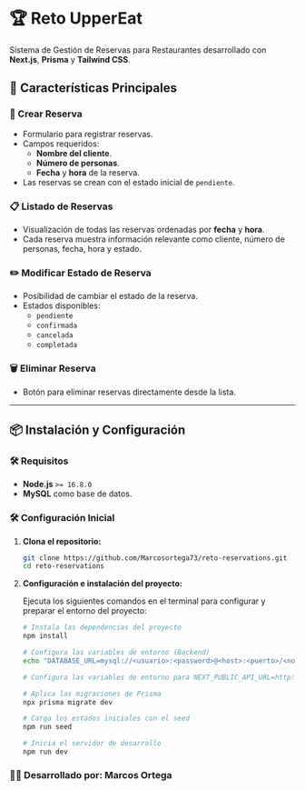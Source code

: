 # 🏆 Reto UpperEat

Sistema de Gestión de Reservas para Restaurantes desarrollado con **Next.js**, **Prisma** y **Tailwind CSS**.

## 🚀 Características Principales

### 📝 Crear Reserva
- Formulario para registrar reservas.
- Campos requeridos: 
  - **Nombre del cliente**.
  - **Número de personas**.
  - **Fecha** y **hora** de la reserva.
- Las reservas se crean con el estado inicial de `pendiente`.

### 📋 Listado de Reservas
- Visualización de todas las reservas ordenadas por **fecha** y **hora**.
- Cada reserva muestra información relevante como cliente, número de personas, fecha, hora y estado.

### ✏️ Modificar Estado de Reserva
- Posibilidad de cambiar el estado de la reserva.
- Estados disponibles:
  - `pendiente`
  - `confirmada`
  - `cancelada`
  - `completada`

### 🗑️ Eliminar Reserva
- Botón para eliminar reservas directamente desde la lista.

---

## 📦 Instalación y Configuración

### 🛠️ Requisitos
- **Node.js** `>= 16.8.0`
- **MySQL** como base de datos.

### 🛠️ Configuración Inicial
1. **Clona el repositorio:**
   ```bash
   git clone https://github.com/Marcosortega73/reto-reservations.git
   cd reto-reservations

2. **Configuración e instalación del proyecto:**

   Ejecuta los siguientes comandos en el terminal para configurar y preparar el entorno del proyecto:

   ```bash
   # Instala las dependencias del proyecto
   npm install

   # Configura las variables de entorno (Backend)
   echo "DATABASE_URL=mysql://<usuario>:<password>@<host>:<puerto>/<nombre_base_datos>" > .env

   # Configura las variables de entorno para NEXT_PUBLIC_API_URL=http://localhost:3000/api

   # Aplica las migraciones de Prisma
   npx prisma migrate dev

   # Carga los estados iniciales con el seed
   npm run seed

   # Inicia el servidor de desarrollo
   npm run dev

   
### 🧑‍💻 Desarrollado por: Marcos Ortega